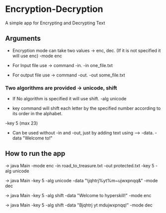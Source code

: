 # Encryption-Decryption
A simple app for Encrypting and Decrypting Text

## Arguments

- Encryption mode can take two values -> enc, dec. (If it is not specified it will use enc) 
-mode enc

- For Input file use -> command -in.
-in one_file.txt

- For output file use -> command -out.
-out some_file.txt



### Two algorithms are provided -> unicode, shift

- If No algorithm is specified it will use shift.
  -alg unicode


- key command will shift each letter by the specified number according to its order in the alphabet.

 -key 5 (max 23)


- Can be used without -in and -out, just by adding text using -->  -data.
-data "Welcome to!"


## How to run the app


-> java Main -mode enc -in road_to_treasure.txt -out protected.txt -key 5 -alg unicode

-> java Main -key 5 -alg unicode -data "\jqhtrj%yt%m~ujwxpnqq&" -mode dec

-> java Main -key 5 -alg shift -data "Welcome to hyperskill!" -mode enc

-> java Main -key 5 -alg shift -data "Bjqhtrj yt mdujwxpnqq!" -mode dec
